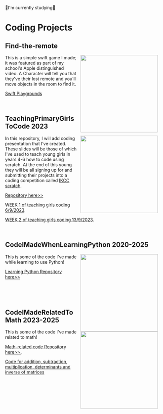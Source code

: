 
🌷I'm currently studying🌷
# Coding Projects

## Find-the-remote 
<p>
 <img src="https://i.imgur.com/MHbJmtH.png" width="250" align="right" hspace="10" >
 This is a simple swift game I made; it was featured as part of my school's Apple distinguished video.
 A Character will tell you that they've their lost remote and you'll move objects in the room to find it.

 
 [Swift Playgrounds](https://github.com/carmiabela/Find-the-remote/blob/main/Find%20the%20Remote.playgroundbook.zip?raw=true)
 
</p>
<br> 

## TeachingPrimaryGirlsToCode 2023
<p>
 <img src="https://imgur.com/NRjGAgG.png" width="250" align="right" hspace="10" >
 
 In this repository, I will add coding presentation that I've created. These slides will be those of which I've used to teach young girls in years 4-6 how to code using scratch. At the end of this young they will be all signing up for and submitting their projects into a coding competition called [IKCC scratch](https://www.ikcc.info/).
 
 [Repository here>>](https://github.com/carmiabela/TeachingPrimaryGirlsToCode)

[WEEK 1 of teaching girls coding 6/9/2023](https://docs.google.com/presentation/d/1Uuwoo1B6EJPVOJAs3OuzRrvP7Rn9l5ShgXm3HjpKgM8/edit).

[WEEK 2 of teaching girls coding 13/9/2023](https://docs.google.com/presentation/d/14DGuj4aoxuhAj0Dg9x3ouGnAf1e8B5asmwVqLjRByjE/edit).

</p>
<br> 

## CodeIMadeWhenLearningPython 2020-2025
<p>
 <img src="https://i.imgur.com/05vJGK3.png" width="250" align="right" hspace="10" >
 
 This is some of the code I've made while learning to use Python!
 
 <a href="https://github.com/carmiabela/LearningPython">Learning Python Repository here>> </a>

</p>
<br> 
<br> 
<br> 

## CodeIMadeRelatedToMath 2023-2025

<p>
 
 <img src="https://imgur.com/ypUN1BK.png" width="250" align="right" hspace="10" >

 
 This is some of the code I've made related to math! 
 
 [Math-related code Repository here>> ](https://github.com/carmiabela/Math-Projects).
 
 <a href="https://replit.com/join/tlgsuutorb-carmellaabela1">Code for addition, subtraction, multiplication, determinants and inverse of matrices</a>

</p>
<br> 

